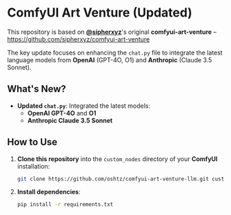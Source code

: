 # ComfyUI Art Venture (Updated)

This repository is based on **[@sipherxyz](https://github.com/sipherxyz)**'s original **comfyui-art-venture** – https://github.com/sipherxyz/comfyui-art-venture

The key update focuses on enhancing the `chat.py` file to integrate the latest language models from **OpenAI** (GPT-4O, O1) and **Anthropic** (Claude 3.5 Sonnet).

## What's New?

- **Updated `chat.py`**: Integrated the latest models:
  - **OpenAI GPT-4O** and **O1**
  - **Anthropic Claude 3.5 Sonnet**

## How to Use

1. **Clone this repository** into the `custom_nodes` directory of your **ComfyUI** installation:
    ```bash
    git clone https://github.com/oshtz/comfyui-art-venture-llm.git custom_nodes/comfyui-art-venture
    ```

2. **Install dependencies**:
    ```bash
    pip install -r requirements.txt
    ```
